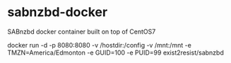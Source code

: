 # sabnzbd-docker
SABnzbd docker container built on top of CentOS7

docker run -d -p 8080:8080 -v /hostdir:/config -v /mnt:/mnt -e TMZN=America/Edmonton -e GUID=100 -e PUID=99 exist2resist/sabnzbd
